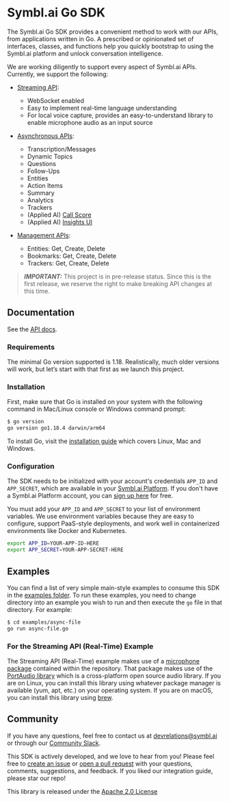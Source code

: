 # Symbl.ai Go SDK

The Symbl.ai Go SDK provides a convenient method to work with our APIs, from applications written in Go. A prescribed or opinionated set of interfaces, classes, and functions help you quickly bootstrap to using the Symbl.ai platform and unlock conversation intelligence.

We are working diligently to support every aspect of Symbl.ai APIs. Currently, we support the following:

- [Streaming API][streaming_api-docs]:
  - WebSocket enabled
  - Easy to implement real-time language understanding
  - For local voice capture, provides an easy-to-understand library to enable microphone audio as an input source

- [Asynchronous APIs][async_api-docs]:
  - Transcription/Messages
  - Dynamic Topics
  - Questions
  - Follow-Ups
  - Entities
  - Action Items
  - Summary
  - Analytics
  - Trackers
  - (Applied AI) [Call Score][call_score_api-docs]
  - (Applied AI) [Insights UI][insights_ui-docs]

- [Management APIs][management_api-docs]:
  - Entities: Get, Create, Delete
  - Bookmarks: Get, Create, Delete
  - Trackers: Get, Create, Delete

> **_IMPORTANT:_** This project is in pre-release status. Since this is the first release, we reserve the right to make breaking API changes at this time.

## Documentation

See the [API docs][symbl-docs].

### Requirements

The minimal Go version supported is 1.18. Realistically, much older versions will work, but let’s start with that first as we launch this project.

### Installation

First, make sure that Go is installed on your system with the following command in Mac/Linux console or Windows command prompt:

```sh
$ go version
go version go1.18.4 darwin/arm64
```

To install Go, visit the [installation guide](https://go.dev/doc/install) which covers Linux, Mac and Windows.

### Configuration

The SDK needs to be initialized with your account's credentials `APP_ID` and `APP_SECRET`, which are available in your [Symbl.ai Platform][api-keys]. If you don't have a Symbl.ai Platform account, you can [sign up here][symbl_signup] for free.

You must add your `APP_ID` and `APP_SECRET` to your list of environment variables. We use environment variables because they are easy to configure, support PaaS-style deployments, and work well in containerized environments like Docker and Kubernetes.

```sh
export APP_ID=YOUR-APP-ID-HERE
export APP_SECRET=YOUR-APP-SECRET-HERE
```

## Examples

You can find a list of very simple main-style examples to consume this SDK in the [examples folder][examples-folder]. To run these examples, you need to change directory into an example you wish to run and then execute the `go` file in that directory. For example:

```sh
$ cd examples/async-file
go run async-file.go
```

### For the Streaming API (Real-Time) Example

The Streaming API (Real-Time) example makes use of a [microphone package](https://github.com/symblai/symbl-go-sdk/tree/main/pkg/audio/microphone) contained within the repository. That package makes use of the [PortAudio library](http://www.portaudio.com/) which is a cross-platform open source audio library. If you are on Linux, you can install this library using whatever package manager is available (yum, apt, etc.) on your operating system. If you are on macOS, you can install this library using [brew](https://brew.sh/).

## Community

If you have any questions, feel free to contact us at devrelations@symbl.ai or through our [Community Slack][slack].

This SDK is actively developed, and we love to hear from you! Please feel free to [create an issue][issues] or [open a pull request][pulls] with your questions, comments, suggestions, and feedback. If you liked our integration guide, please star our repo!

This library is released under the [Apache 2.0 License][license]

[api-keys]: https://platform.symbl.ai/#/login
[symbl-docs]: https://docs.symbl.ai/docs
[streaming_api-docs]: https://docs.symbl.ai/docs/streaming-api
[async_api-docs]: https://docs.symbl.ai/docs/async-api
[management_api-docs]: https://docs.symbl.ai/docs/management-api
[call_score_api-docs]: https://docs.symbl.ai/docs/call-score
[insights_ui-docs]: https://docs.symbl.ai/docs/insights-ui
[symbl_signup]: https://platform.symbl.ai/signup?utm_source=symbl&utm_medium=blog&utm_campaign=devrel&_ga=2.226597914.683175584.1662998385-1953371422.1659457591&_gl=1*mm3foy*_ga*MTk1MzM3MTQyMi4xNjU5NDU3NTkx*_ga_FN4MP7CES4*MTY2MzEwNDQyNi44Mi4xLjE2NjMxMDQ0MzcuMC4wLjA.
[examples-folder]: examples/
[issues]: https://github.com/symblai/symbl-go-sdk/issues
[pulls]: https://github.com/symblai/symbl-go-sdk/pulls
[license]: LICENSE
[slack]: https://join.slack.com/t/symbldotai/shared_invite/zt-4sic2s11-D3x496pll8UHSJ89cm78CA
